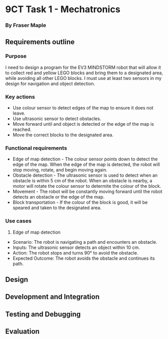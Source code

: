 # 9CT Task 1 - Mechatronics
### By Fraser Maple

## Requirements outline

### Purpose

I need to design a program for the EV3 MINDSTORM robot that will allow it to collect red and yellow LEGO blocks and bring them to a designated area, while avoiding all other LEGO blocks. I must use at least two sensors in my design for navigation and object detection.

### Key actions

- Use colour sensor to detect edges of the map to ensure it does not leave.
- Use ultrasonic sensor to detect obstacles.
- Move forward until and object is detected or the edge of the map is reached.
- Move the correct blocks to the designated area.

### Functional requirements
- Edge of map detection - The colour sensor points down to detect the edge of the map. When the edge of the map is detected, the robot will stop moving, rotate, and begin moving again.
- Obstacle detection - The ultrasonic sensor is used to detect when an obstacle is within 5 cm of the robot. When an obstacle is nearby, a motor will rotate the colour sensor to determite the colour of the block.
- Movement - The robot will be constantly moving forward until the robot detects an obstacle or the edge of the map.
- Block transportation - If the colour of the block is good, it will be speared and taken to the designated area.

### Use cases

1. Edge of map detection
- Scenario: The robot is navigating a path and encounters an obstacle.
- Inputs: The ultrasonic sensor detects an object within 10 cm.
- Action: The robot stops and turns 90° to avoid the obstacle.
- Expected Outcome: The robot avoids the obstacle and continues its path.

## Design


## Development and Integration


## Testing and Debugging


## Evaluation